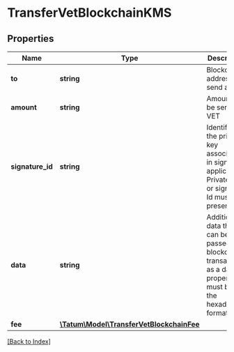 # TransferVetBlockchainKMS

## Properties

Name | Type | Description | Notes
------------ | ------------- | ------------- | -------------
**to** | **string** | Blockchain address to send assets |
**amount** | **string** | Amount to be sent in VET |
**signature_id** | **string** | Identifier of the private key associated in signing application. Private key, or signature Id must be present. |
**data** | **string** | Additional data that can be passed to a blockchain transaction as a data property; must be in the hexadecimal format | [optional]
**fee** | [**\Tatum\Model\TransferVetBlockchainFee**](TransferVetBlockchainFee.md) |  | [optional]

[[Back to Index]](../index.md)
